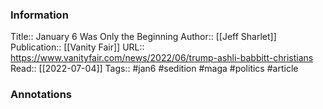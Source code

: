 
### Information
Title:: January 6 Was Only the Beginning
Author:: [[Jeff Sharlet]]
Publication:: [[Vanity Fair]]
URL:: https://www.vanityfair.com/news/2022/06/trump-ashli-babbitt-christians
Read::  [[2022-07-04]]
Tags:: #jan6 #sedition #maga #politics
#article

### Annotations
